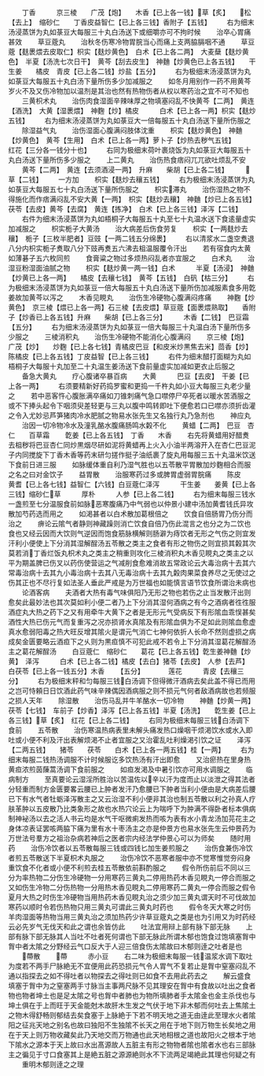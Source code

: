 <!-- { "loadSidebar": true } -->
　　丁香　　　京三棱　　广茂【炮】　　木香【已上各一钱】草【炙】　　松【去上】　缩砂仁　　丁香皮益智仁【已上各三钱】香附子【五钱】
　　右为细末汤浸蒸饼为丸如菉豆大每服三十丸白汤送下或细嚼亦可不拘时候
　　治卒心胃痛甚效
　　草豆蔲丸
　　治秋冬伤寒冷物胃脘当心而痛上支两脇膈咽不通
　　草豆蔲【麸褁煨去皮取仁】枳实【麸炒黄色】　白术【已上各二两】　大麦蘖【麸炒黄色】　半夏【汤洗七次日干】　黄芩【刮去皮生】　神麯【炒黄色已上各五钱】　　干生姜　　橘皮　青皮【已上各二钱】炒盐【五分】
　　右为极细末汤浸蒸饼为丸如菉豆大每服五十丸白汤下量所伤多少加减服之
　　如冬月用别作一药不用黄芩岁火不及又伤冷物加以温剂是其治也然有热物伤者从权以寒药治之宜不可不知也
　　三黄枳术丸
　　治伤肉食湿面辛辣味厚之物填塞闷乱不快黄芩【二两】　黄连【酒洗】　大黄【湿褁煨】　神麴【炒】橘皮　　　白术【已上各一两】枳实【麸炒五钱】
　　右为细末汤浸蒸饼为丸如菉豆大一倍每服五十丸白汤送下量所伤服之
　　除湿益气丸
　　治伤湿面心腹满闷肢体沈重
　　枳实【麸炒黄色】　神麯【炒黄色】　黄芩【生用】　白术【已上各一两】萝卜子【炒热去秽气五钱】　　　红花【三分各一钱分十也】
　　右同为极细末荷叶裹烧饭为丸如菉豆大每服五十丸白汤送下量所伤多少服之
　　上二黄丸
　　治伤热食痞闷兀兀欲吐烦乱不安
　　黄芩【二两】　黄连【去须酒浸一两】　升麻　　柴胡【已上各二钱】　　　草【二钱】
　　一方加
　　枳实【麸炒去穰五钱】
　　右为极细末汤浸蒸饼为丸如菉豆大每服五七十丸白汤送下量所伤服之
　　枳实滞丸
　　治伤湿热之物不得施化而作痞满闷乱不安大黄【一两】　枳实【麸炒去穰】　神麯【炒已上各五钱】茯苓【去皮】黄芩【去腐】　黄连【拣净】　白术【已上各三钱】泽泻【二钱】
　　右件为细末汤浸蒸饼为丸如梧桐子大每服五十丸至七十丸温水送下食逺量虚实加减服之
　　枳实栀子大黄汤
　　治大病差后伤食劳复
　　枳实【一两麸炒去穰】　栀子【三枚半肥者】豆豉【一两二钱五分绵褁】
　　右以清浆水二盏空煑退八分内枳实栀子煑取八分下豉再煑五六沸去柤温服覆令汗出
　　若有宿食内太黄如薄碁子五六枚同煎
　　食膏粱之物过多烦热闷乱者亦宜服之
　　白术丸
　　治湿豆粉湿面油腻之物
　　枳实【麸炒黄一两一钱】白术　　　半夏【汤浸】　神麯【炒黄已上各一两】　　橘皮【去穰七钱】　黄芩【五钱】　白矾【枯三分】
　　右为极细末汤浸蒸饼为丸如菉豆一倍大每服五十丸白汤送下量所伤加减服素食多用亁姜故加黄芩以泻之
　　木香见睍丸
　　治伤生冷硬物心腹满闷疼痛
　　神麴【炒黄色】　京三棱【煨已上各一两】石三棱【去皮煨】草豆蔲【面褁煨熟取】　　香附子【炒香已上各五钱】升麻　　柴胡【已上各三分】　　　木香【二钱】　巴豆霜【五分】
　　右为细末汤浸蒸饼为丸如菉豆一倍大每服三十丸温白汤下量所伤多少服之
　　三棱消积丸
　　治伤生冷硬物不能消化心腹满闷
　　京三棱【炮】　广茂【炒】　　炒麴【已上各七钱】青橘皮巴豆【和皮米炒黒焦去米】茴香【炒】　陈橘皮【已上各五钱】丁皮益智【已上各三钱】
　　右件为细末醋打面糊为丸如梧桐子大每服十丸加至二十丸温生姜汤送下食前量虚实加减如更衣止后服之
　　备急大黄丸
　　疗心腹诸卒暴百病
　　大黄　　　巴豆【去皮】　干姜【已上各一两】
　　右须要精新好药捣罗蜜和更捣一千杵丸如小豆大每服三丸老少量之
　　若中恶客忤心腹胀满卒痛如刀锥刺痛气急口噤停尸卒死者以暖水苦酒服之或不下捧头起令下咽须臾差轻更与三丸以腹中鸣转即吐下便愈若口已噤亦须折齿灌之令入尤妙忌芦笋猪肉冷水肥腻之物易水张先生又名独行丸乃急剂也
　　神应丸
　　治因一切冷物冷水及潼乳酪水腹痛肠鸣水糓不化
　　黄蜡【二两】　巴豆　杏仁　　百草霜
　　亁姜【已上各五钱】　丁香　　木香
　　右先将黄蜡用好醋煑去柤秽将巴豆杏仁同炒黒烟尽研如泥将黄蜡再上火入小油半两溶开入在杏仁巴豆泥子内同搅旋下丁香木香等药末研匀搓作挺子油纸裹了旋丸用每服三五十丸温米饮送下食前日进三服
　　如脉缓体重自利乃湿气胜也以五苓散平胃散加炒麴相合而服之名之曰对金饮子
　　益胃散
　　治服寒药过多或脾胃虚弱胃脘痛
　　陈皮　　　黄耆【已上各七钱】益智仁【六钱】白豆蔲仁泽泻　　　干生姜　　姜黄【已上各三钱】缩砂仁草　　　厚朴　　　人参【已上各二钱】
　　右为细末每服三钱水一盏煎至七分温服食前如脉恶寒腹痛乃中气弱也以仲景小建中汤加黄耆钱氏异攻散加芍药选而用之
　　如渇甚者以白术散加葛根倍之
　　饮食自倍肠胃乃伤分而治之
　　痹论云隂气者静则神藏躁则消亡饮食自倍乃伤此混言之也分之为二饮也食也又经云因而大饮则气逆因而饱食筋脉横解则肠澼为痔饮者无形之气伤之则宜发汗利小便使上下分消其湿解酲汤五苓散之类主之食者有形之物伤之则宜损其糓其次莫若消丁香烂饭丸枳术丸之类主之稍重则攻化三棱消积丸木香见睍丸之类主之以平为期盖脾已伤叉以药伤使营运之气减削食愈难消故五常政论云大毒治病十去其六常毒治病十去其九小毒治病十去其八无毒治病十去其九糓肉果菜食养尽之无使过之伤其正也不尽行复如法圣人垂此严戒是为万世福也如能慎言语节饮食所谓治未病也
　　论酒客病
　　夫酒者大热有毒气味俱阳乃无形之物也若伤之止当发散汗出则愈矣此最妙法也其次莫如利小便二者乃上下分消其湿何酒病之有今之酒病者徃徃服酒症丸大热之药下之又有用牵牛大黄下之者是无形元气受病反下有形隂血乖悮甚矣酒性大热已伤元气而复重泻之况亦损肾水真隂及有形隂血俱为不足如此则隂血愈虚真水愈弱阳毒之热大旺反增其隂火是谓元气消亡七神何依折人长命不然则虚损之病成矣金匮要略云酒疸下之乆则为黒疸慎不可犯此戒不若令上下分消其湿葛花解酲汤主之葛花解酲汤
　　白豆蔲仁　缩砂仁　　葛花【已上各五钱】亁生姜神麯【炒黄】　泽泻　　　白术【已上各二钱】橘皮【去白】猪苓【去皮】　人参【去芦】　白茯苓【已上各一钱五分】木香
　　【五分】　　　　莲花　　　青皮【去穰三分】
　　右为极细末秤和匀每服三钱白汤调下但得微汗酒病去矣此盖不得已而用之岂可恃頼日日饮酒此药气味辛辣偶因酒病服之则不损元气何者敌酒病故也若频服之损人天年
　　除湿散
　　治伤马乱并牛羊酪水一切冷物
　　神麯【炒黄一两】　　茯苓【七钱】　车前子【炒香】泽泻【已上各五钱】半夏【汤洗】　　亁生姜【已上各三钱】草【炙】　红花【已上各二钱】
　　右同为极细末每服三钱白汤调下食前
　　五苓散
　　治伤寒温热病表里未解头痛发热口燥咽干烦渇饮水或水入即吐或小便不利及汗出表解烦渇不止者宜服之又治霍乱吐利燥渇引饮之证
　　泽泻【二两五钱】　　猪苓　　茯苓　　白术【已上各一两五钱】桂【一两】
　　右为细末每服二钱热汤调服不计时候服讫多饮热汤有汗出即愈
　　又治瘀热在里身热黄疸浓煎茵蔯蒿汤调下食前服之
　　如疸发渇及中暑引饮亦可用水调服之
　　临病制方
　　至真要论云湿淫所胜治以苦温佐以辛以汗为度而止以淡泄之得其法者分轻重而制方金匮要畧云腰已上肿者发汗乃愈腰已下肿者当利小便由是大病差后腰已下有水气者牡蛎泽泻散主之又云治湿不利小便非其治也制五苓散以利之孙真人疗肤革肿以五皮散乃比类象形之故也水热穴论云上为喘呼下为肿满不得卧者标本俱病制神袐汤以去之活人书云均是水气干呕微痢发热而咳为表有水小青龙汤加芫花主之身体凉表证罢咳两脇下痛为里有水十枣汤主之亦是仲景方也易水张先生云仲景药为万世法号羣方之祖治杂病若神后之医者宗内经法学仲景心可以为师矣
　　随时用药
　　治伤冷饮者以五苓散每服三钱或四钱匕加生姜煎服之
　　治伤食兼伤冷饮者煎五苓散送下半夏枳术丸服之
　　治伤冷饮不恶寒者服中亦不觉寒惟觉夯闷身重饮食不化者或小便不利煎去桂五苓散依前斟酌服之
　　假令所伤前后不同以三分为率热物二分伤生冷硬物一分用寒药三黄丸二停用热药木香见睍丸一停合而服之又如伤生冷物二分伤热物一分用热木香见睍丸二停用寒药二黄丸一停合而服之假令夏月大热之时伤生冷硬物当用热药木香见睍丸治之须少加三黄丸谓天时不可伐故加寒药以顺时令若伤热物只用三黄丸可谓此三黄丸时药也
　　假令冬天大寒之时伤羊肉湿面等热物当用三黄丸治之须加热药少许草豆蔲丸之类是也为引用又为时药经云必先岁气无伐天和此之谓也余皆仿此
　　吐法宜用辩上部有脉下部无脉
　　上部有脉下部无脉其人当吐不吐者死何谓也下部无脉此所谓木郁也饱食过饱填塞胷中胷中者太隂之分野经云气口反大于人迎三倍食伤太隂故曰木郁则逹之吐者是也
　　蔕散
　　蔕　　　赤小豆
　　右二味为极细末每服一钱温浆水调下取吐为度若不两手尸脉絶无不宜便用此药恐损元气令人胃气不复若止是胷中窒塞闷乱不通以指探去之如不得吐者以物探去之得吐则已如食不去用此药去之
　　解云盛食填塞于胷中为之窒塞两手寸脉当主事两尺脉不见其理安在胷中有食故以吐出之食者物也物者坤土也是足太隂之号也胷中者肺也为物所填肺者手太隂金也金主杀伐也与坤土俱在于上而旺于天金能尅木故肝木生发之气伏于地下非木郁而何吐去上焦隂土之物木得舒畅则郁结去矣食塞于上脉絶于下若不明天地之道无由逹此至理水火者隂阳之征兆天地之别名也故曰独阳不生独隂不长天之用在于地下则万物生长矣地之用在于天上则万物收藏矣此乃天地交而万物通也此天地相根之道也故阳火之根本于地下隂水之源本于天上故曰水出髙源故人五脏主有形之物物者隂也隂者水也右三部脉主之徧见于寸口食塞其上是絶五脏之源源絶则水不下流两足竭絶此其理也何疑之有
　　重明木郁则逹之之理
